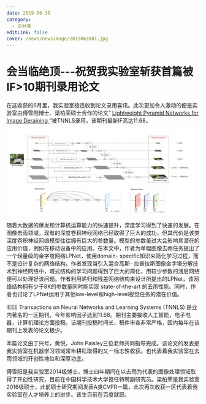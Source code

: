 ```yaml
---
date: 2019-06-30
category:
  - 未分类
editLink: false
cover: /news/newsimage/2019063001.jpg
---
```



# 会当临绝顶---祝贺我实验室斩获首篇被IF>10期刊录用论文

在这收获的6月里，我实验室接连收到论文录用喜讯。此次更加令人激动的便是实验室由傅雪阳博士、梁柏荣硕士合作的论文“ [ Lightweight Pyramid
Networks for Image Deraining ](https://arxiv.org/abs/1805.06173)
”被TNNLS录用，该期刊最新IF高达11.68。


<!-- more -->


![](/news/newsimage/2019063001.jpg)



随着大数据的爆发和计算机运算能力的快速提升，深度学习得到了快速的发展。在图像去雨领域，现有的深度卷积神经网络已经取得了巨大的成功，但其代价是该类深度卷积神经网络模型往往拥有巨大的参数量。模型的参数量过大会影响其潜在的应用价值，例如在移动设备中的应用。在本文中，作者为单幅图像去雨任务提出了一个轻量级的金字塔网络LPNet，使用domain-
specific知识来简化学习过程，而不是设计复杂的网络结构。作者发现当引入混合高斯-
拉普拉斯图像金字塔分解技术到神经网络中，塔式结构的学习问题得到了巨大的简化，用较少参数的浅层网络便可以处理好该问题。作者利用递归和残差网络结构来设计所提出的LPNet，该网络结构拥有少于8K的参数量同时能实现
state-of-the-art 的去雨性能。同时，作者也讨论了LPNet运用于其他low-level和high-level视觉任务的潜在价值。



IEEE Transactions on Neural Networks and Learning Systems (TNNLS)
是业内著名的一区期刊，今年影响因子达到11.68。期刊主要接收人工智能，电子电器，计算机理论方面投稿。该期刊投稿时间长，稿件审查非常严格，国内每年在该期刊上发表的论文极少。



本篇论文由丁兴号，黄悦，John
Paisley三位老师共同指导完成。该论文的发表是我实验室在机器学习领域常年耕耘取得的又一标志性收获。也代表着我实验室在去雨领域的开创性地位和深厚功底。



傅雪阳是我实验室2014级博士，博士四年期间在以去雨为代表的图像处理领域取得了开创性研究，目前在中国科学技术大学担任特聘副研究员。梁柏荣是我实验室2016级硕士，此前硕士研究期间发表A类CVPR一篇，此次再次收获一区代表着我实验室在人才培养上的进步。该生目前在百度就职。

